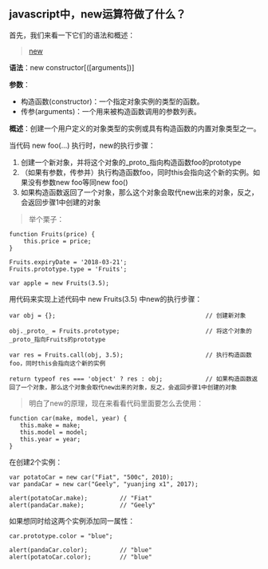 ## javascript中，new运算符做了什么？

首先，我们来看一下它们的语法和概述：
> [new](https://developer.mozilla.org/zh-CN/docs/Web/JavaScript/Reference/Operators/new "new")

**语法**：new constructor[([arguments])]

**参数**：
	
- 构造函数(constructor)：一个指定对象实例的类型的函数。
- 传参(arguments)：一个用来被构造函数调用的参数列表。

**概述**：创建一个用户定义的对象类型的实例或具有构造函数的内置对象类型之一。

当代码 new foo(...) 执行时，new的执行步骤：

1. 创建一个新对象，并将这个对象的_proto_指向构造函数foo的prototype
2. （如果有参数，传参并）执行构造函数foo，同时this会指向这个新的实例。如果没有参数new foo等同new foo()
3. 如果构造函数返回了一个对象，那么这个对象会取代new出来的对象，反之，会返回步骤1中创建的对象

> 举个栗子：

    function Fruits(price) {
		this.price = price;
    }
    
    Fruits.expiryDate = '2018-03-21';
    Fruits.prototype.type = 'Fruits';
    
    var apple = new Fruits(3.5);

用代码来实现上述代码中 new Fruits(3.5) 中new的执行步骤：

    var obj = {};                                          // 创建新对象

    obj._proto_ = Fruits.prototype;                        // 将这个对象的_proto_指向Fruits的prototype
    
    var res = Fruits.call(obj, 3.5);                       // 执行构造函数foo，同时this会指向这个新的实例
    
    return typeof res === 'object' ? res : obj;            // 如果构造函数返回了一个对象，那么这个对象会取代new出来的对象，反之，会返回步骤1中创建的对象

> 明白了new的原理，现在来看看代码里面要怎么去使用：

    function car(make, model, year) {
       this.make = make;
       this.model = model;
       this.year = year;
    }

在创建2个实例：

    var potatoCar = new car("Fiat", "500c", 2010);
    var pandaCar = new car("Geely", "yuanjing x1", 2017);

    alert(potatoCar.make);         // "Fiat"
    alert(pandaCar.make);          // "Geely"

如果想同时给这两个实例添加同一属性：

    car.prototype.color = "blue";

    alert(pandaCar.color);         // "blue"
    alert(potatoCar.color);        // "blue"
